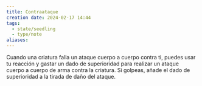 ```yaml
---
title: Contraataque
creation date: 2024-02-17 14:44
tags:
  - state/seedling
  - type/note
aliases:
---
```

Cuando una criatura falla un ataque cuerpo a cuerpo contra ti, puedes usar tu reacción y gastar un dado de superioridad para realizar un ataque cuerpo a cuerpo de arma contra la criatura. Si golpeas, añade el dado de superioridad a la tirada de daño del ataque.

